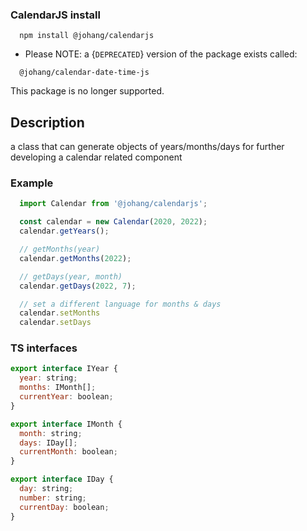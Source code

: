 ### CalendarJS install

```
  npm install @johang/calendarjs
```

* Please NOTE: a {`DEPRECATED`} version of the package exists called:
```
  @johang/calendar-date-time-js
```
This package is no longer supported.

## Description
a class that can generate objects of years/months/days for further developing a calendar related component

### Example

```js
  import Calendar from '@johang/calendarjs';

  const calendar = new Calendar(2020, 2022);
  calendar.getYears();

  // getMonths(year)
  calendar.getMonths(2022);

  // getDays(year, month)
  calendar.getDays(2022, 7);

  // set a different language for months & days
  calendar.setMonths
  calendar.setDays

```

### TS interfaces

```js
export interface IYear {
  year: string;
  months: IMonth[];
  currentYear: boolean;
}

export interface IMonth {
  month: string;
  days: IDay[];
  currentMonth: boolean;
}

export interface IDay {
  day: string;
  number: string;
  currentDay: boolean;
}

```